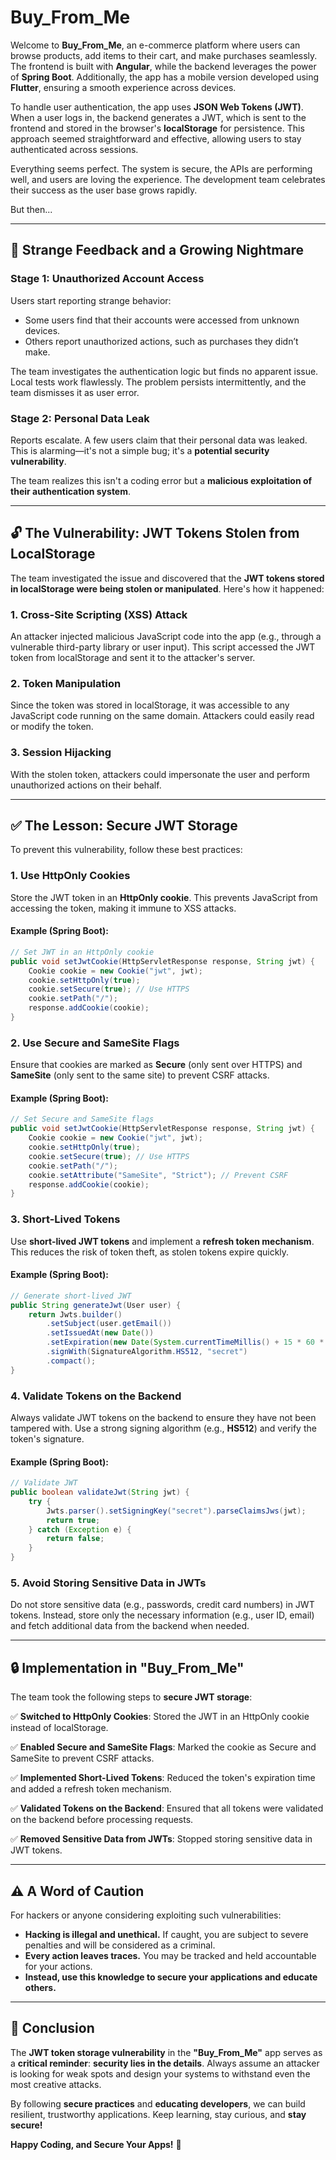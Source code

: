 # Buy_From_Me

Welcome to **Buy_From_Me**, an e-commerce platform where users can browse products, add items to their cart, and make purchases seamlessly. The frontend is built with **Angular**, while the backend leverages the power of **Spring Boot**. Additionally, the app has a mobile version developed using **Flutter**, ensuring a smooth experience across devices.

To handle user authentication, the app uses **JSON Web Tokens (JWT)**. When a user logs in, the backend generates a JWT, which is sent to the frontend and stored in the browser's **localStorage** for persistence. This approach seemed straightforward and effective, allowing users to stay authenticated across sessions.

Everything seems perfect. The system is secure, the APIs are performing well, and users are loving the experience. The development team celebrates their success as the user base grows rapidly.

But then...

---

## 🚨 Strange Feedback and a Growing Nightmare

### Stage 1: Unauthorized Account Access
Users start reporting strange behavior:

- Some users find that their accounts were accessed from unknown devices.
- Others report unauthorized actions, such as purchases they didn’t make.

The team investigates the authentication logic but finds no apparent issue. Local tests work flawlessly. The problem persists intermittently, and the team dismisses it as user error.

### Stage 2: Personal Data Leak
Reports escalate. A few users claim that their personal data was leaked. This is alarming—it's not a simple bug; it's a **potential security vulnerability**.

The team realizes this isn't a coding error but a **malicious exploitation of their authentication system**.

---

## 🔓 The Vulnerability: JWT Tokens Stolen from LocalStorage
The team investigated the issue and discovered that the **JWT tokens stored in localStorage were being stolen or manipulated**. Here's how it happened:

### **1. Cross-Site Scripting (XSS) Attack**
An attacker injected malicious JavaScript code into the app (e.g., through a vulnerable third-party library or user input). This script accessed the JWT token from localStorage and sent it to the attacker's server.

### **2. Token Manipulation**
Since the token was stored in localStorage, it was accessible to any JavaScript code running on the same domain. Attackers could easily read or modify the token.

### **3. Session Hijacking**
With the stolen token, attackers could impersonate the user and perform unauthorized actions on their behalf.

---

## ✅ The Lesson: Secure JWT Storage
To prevent this vulnerability, follow these best practices:

### **1. Use HttpOnly Cookies**
Store the JWT token in an **HttpOnly cookie**. This prevents JavaScript from accessing the token, making it immune to XSS attacks.

#### Example (Spring Boot):
```java
// Set JWT in an HttpOnly cookie
public void setJwtCookie(HttpServletResponse response, String jwt) {
    Cookie cookie = new Cookie("jwt", jwt);
    cookie.setHttpOnly(true);
    cookie.setSecure(true); // Use HTTPS
    cookie.setPath("/");
    response.addCookie(cookie);
}
```

### **2. Use Secure and SameSite Flags**
Ensure that cookies are marked as **Secure** (only sent over HTTPS) and **SameSite** (only sent to the same site) to prevent CSRF attacks.

#### Example (Spring Boot):
```java
// Set Secure and SameSite flags
public void setJwtCookie(HttpServletResponse response, String jwt) {
    Cookie cookie = new Cookie("jwt", jwt);
    cookie.setHttpOnly(true);
    cookie.setSecure(true); // Use HTTPS
    cookie.setPath("/");
    cookie.setAttribute("SameSite", "Strict"); // Prevent CSRF
    response.addCookie(cookie);
}
```

### **3. Short-Lived Tokens**
Use **short-lived JWT tokens** and implement a **refresh token mechanism**. This reduces the risk of token theft, as stolen tokens expire quickly.

#### Example (Spring Boot):
```java
// Generate short-lived JWT
public String generateJwt(User user) {
    return Jwts.builder()
        .setSubject(user.getEmail())
        .setIssuedAt(new Date())
        .setExpiration(new Date(System.currentTimeMillis() + 15 * 60 * 1000)) // 15 minutes
        .signWith(SignatureAlgorithm.HS512, "secret")
        .compact();
}
```

### **4. Validate Tokens on the Backend**
Always validate JWT tokens on the backend to ensure they have not been tampered with. Use a strong signing algorithm (e.g., **HS512**) and verify the token's signature.

#### Example (Spring Boot):
```java
// Validate JWT
public boolean validateJwt(String jwt) {
    try {
        Jwts.parser().setSigningKey("secret").parseClaimsJws(jwt);
        return true;
    } catch (Exception e) {
        return false;
    }
}
```

### **5. Avoid Storing Sensitive Data in JWTs**
Do not store sensitive data (e.g., passwords, credit card numbers) in JWT tokens. Instead, store only the necessary information (e.g., user ID, email) and fetch additional data from the backend when needed.

---

## 🔒 Implementation in "Buy_From_Me"
The team took the following steps to **secure JWT storage**:

✅ **Switched to HttpOnly Cookies**: Stored the JWT in an HttpOnly cookie instead of localStorage.

✅ **Enabled Secure and SameSite Flags**: Marked the cookie as Secure and SameSite to prevent CSRF attacks.

✅ **Implemented Short-Lived Tokens**: Reduced the token's expiration time and added a refresh token mechanism.

✅ **Validated Tokens on the Backend**: Ensured that all tokens were validated on the backend before processing requests.

✅ **Removed Sensitive Data from JWTs**: Stopped storing sensitive data in JWT tokens.

---

## ⚠️ A Word of Caution
For hackers or anyone considering exploiting such vulnerabilities:

- **Hacking is illegal and unethical.** If caught, you are subject to severe penalties and will be considered as a criminal.
- **Every action leaves traces.** You may be tracked and held accountable for your actions.
- **Instead, use this knowledge to secure your applications and educate others.**

---

## 🎯 Conclusion
The **JWT token storage vulnerability** in the **"Buy_From_Me"** app serves as a **critical reminder**: **security lies in the details**. Always assume an attacker is looking for weak spots and design your systems to withstand even the most creative attacks.

By following **secure practices** and **educating developers**, we can build resilient, trustworthy applications. Keep learning, stay curious, and **stay secure!**

**Happy Coding, and Secure Your Apps!** 🚀

